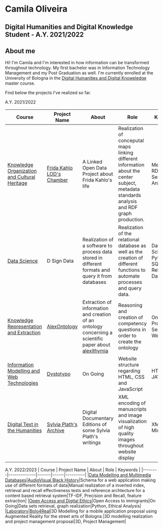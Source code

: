 # Camila Oliveira

## Digital Humanities and Digital Knowledge Student - A.Y. 2021/2022

## About me

Hi! I'm Camila and I'm interested in how information can be transformed throughout technology. My first bachelor was in Information Technology Management and my Post Graduation as well. I'm currently enrolled at the University of Bologna in the [Digital Humanities and Digital Knoweledge](https://corsi.unibo.it/2cycle/DigitalHumanitiesKnowledge) master course. 

Find below the projects I've realized so far.

A.Y. 2021/2022

| Course | Project Name | About | Role | Keywords |
|--------|--------------|-------|------|----------|
|[Knowledge Organization and Cultural Heritage](https://www.unibo.it/en/teaching/course-unit-catalogue?codiceMateria=92981&annoAccademico=2021&codiceCorso=9224&single=True&search=True)|[Frida Kahlo LOD's Chamber](https://fridakahlolodchamber.netlify.app/)|A Linked Open Data Project about Frida Kahlo's life|Realization of conceputal maps linking different information about the center subject, metadata standards analysis and RDF graph production.|Metadata, RDF, Semantic Archives|
|[Data Science](https://www.unibo.it/en/teaching/course-unit-catalogue?codiceMateria=95780&annoAccademico=2021&codiceCorso=9224&single=True&search=True)|D Sign Data|Realization of a software to process data stored in different formats and query it from databases|Realization of the relational database as well as the creation of different functions to automate processes and query data.|Data Science, Python, SQL, Relational Database|
|[Knowledge Representation and Extraction](https://www.unibo.it/en/teaching/course-unit-catalogue?codiceMateria=85446&annoAccademico=2021&codiceCorso=9224&single=True&search=True)|[AlexOntology](https://alexontlogy.github.io/AlexOntology/)|Extraction of information and creation of an ontology concerning a scientific paper about [alexithymia](https://royalsocietypublishing.org/doi/full/10.1098/rsos.150664)|Reasoning and creation of competency questions in order to create the ontology|Ontology, Protegè, Semantic Web|
|[Information Modelling and Web Technologies](https://www.unibo.it/en/teaching/course-unit-catalogue?codiceMateria=85445&annoAccademico=2021&codiceCorso=9224&single=True&search=True)|[Dystotypo](https://dystotypo.github.io/dystotypo/index.html)|On Going|Website structure regarding HTML, CSS and JavaScript|HTML, CSS, JAVASCRIPT|
|[Digital Text in the Humanities](https://www.unibo.it/en/teaching/course-unit-catalogue?codiceMateria=85448&annoAccademico=2021&codiceCorso=9224&single=True&search=True)|[Sylvia Plath's Archive](https://sylviaplath-archive.github.io/SylviaPlath-Archive/)|Digital Documentary Editions of some Sylvia Plath's writings|XML encoding of manuscripts and image visualization of high quality images throughout website display|XML, HTML, Mirador|

A.Y. 2022/2023
| Course | Project Name | About | Role | Keywords |
|--------|--------------|-------|------|----------|
|[Data Modelling and Multimedia Databases](https://www.unibo.it/en/teaching/course-unit-catalogue?codiceMateria=93425&annoAccademico=2021&codiceCorso=9224&single=True&search=True)|[AudioVisual Black History](https://www.canva.com/design/DAFb3s6ozaA/cPIAGrPYk7fL92FsVKGNpw/view?utm_content=DAFb3s6ozaA&utm_campaign=designshare&utm_medium=link&utm_source=publishsharelink)|Schema for a web application making use of different formats of data|Manual realization of a inverted index, retrieval and recall effectiveness tests and reference archtecture for a content based retrieval system|TF-IDF, Precision and Recall, feature extraction|
|[Open Access and Digital Ethics](https://www.unibo.it/en/teaching/course-unit-catalogue?codiceMateria=85459&annoAccademico=2021&codiceCorso=9224&single=True&search=True)|Open Access to immigrants|On Going|Data sets retrieval, graph realization|Python, Ethical Analysis|
|[Laboratory](https://www.unibo.it/en/teaching/course-unit-catalogue/course-unit/2021/424790)|[Bolo4Real](https://www.canva.com/design/DAFlo43y5xM/VDi5dtpSQ5SL9KoYzD-7vQ/view?utm_content=DAFlo43y5xM&utm_campaign=designshare&utm_medium=link&utm_source=publishsharelink)|3D Modelling for a mobile application proposal using Augmented Reality for the street arts of Bologna.|3D modelling realization and project management proposal|3D, Project Management|

<!---
camilasamurai/camilasamurai is a ✨ special ✨ repository because its `README.md` (this file) appears on your GitHub profile.
You can click the Preview link to take a look at your changes.
--->
